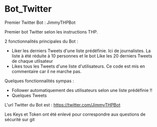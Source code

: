 # Bot_Twitter
Premier Twitter Bot : JimmyTHPBot

Premier bot Twitter selon les instructions THP.

2 fonctionnalités principales du Bot :
- Liker les derniers Tweets d'une liste prédéfinie. Ici de journalistes. La liste à été réduite à 10 personnes et le bot Like les 20 derniers Tweets de chaque utlisateur
- Likes tous les Tweets d'une liste d'utilisateurs. Ce code est mis en commentaire car il ne marche pas.

Quelques fonctionnalités sympas :
- Follower automatiquement des utilisateurs selon une liste prédéfinie !!
- Quelques Tweets

L'url Twitter du Bot est : https://twitter.com/JimmyTHPBot

Les Keys et Token ont été enlevé pour correspondre aux questions de sécurité sur git
